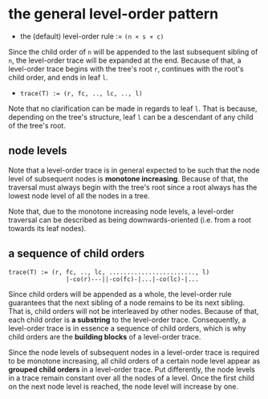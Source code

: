 
<!-- ======================================================================= -->
# the general level-order pattern

* the (default) level-order rule := `(n × s × c)`

Since the child order of `n` will be appended to the last subsequent sibling
of `n`, the level-order trace will be expanded at the end. Because of that,
a level-order trace begins with the tree's root `r`, continues with the root's
child order, and ends in leaf `l`.

* `trace(T) := (r, fc, .., lc, .., l)`

Note that no clarification can be made in regards to leaf `l`. That is because,
depending on the tree's structure, leaf `l` can be a descendant of any child of
the tree's root.

<!-- ======================================================================= -->
## node levels

Note that a level-order trace is in general expected to be such that the node
level of subsequent nodes is **monotone increasing**. Because of that, the
traversal must always begin with the tree's root since a root always has the
lowest node level of all the nodes in a tree.

Note that, due to the monotone increasing node levels, a level-order traversal
can be described as being downwards-oriented (i.e. from a root towards its
leaf nodes).

<!-- ======================================================================= -->
## a sequence of child orders

```
trace(T) := (r, fc, .., lc, ........................, l)
                |-co(r)---||-co(fc)-|...|-co(lc)-|...
```

Since child orders will be appended as a whole, the level-order rule guarantees
that the next sibling of a node remains to be its next sibling. That is, child
orders will not be interleaved by other nodes. Because of that, each child order
is **a substring** to the level-order trace. Consequently, a level-order trace
is in essence a sequence of child orders, which is why child orders are the
**building blocks** of a level-order trace.

Since the node levels of subsequent nodes in a level-order trace is required
to be monotone increasing, all child orders of a certain node level appear as
**grouped child orders** in a level-order trace. Put differently, the node
levels in a trace remain constant over all the nodes of a level. Once the
first child on the next node level is reached, the node level will increase
by one.
